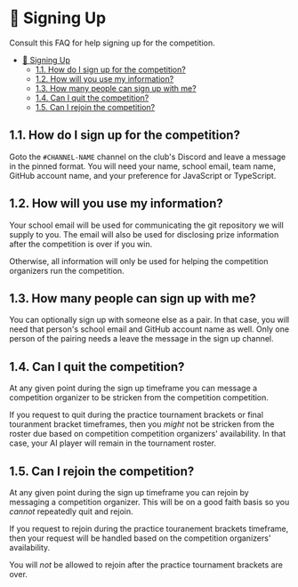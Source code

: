 # :pencil: Signing Up

Consult this FAQ for help signing up for the competition.

- [:pencil: Signing Up](#pencil-signing-up)
  - [1.1. How do I sign up for the competition?](#11-how-do-i-sign-up-for-the-competition)
  - [1.2. How will you use my information?](#12-how-will-you-use-my-information)
  - [1.3. How many people can sign up with me?](#13-how-many-people-can-sign-up-with-me)
  - [1.4. Can I quit the competition?](#14-can-i-quit-the-competition)
  - [1.5. Can I rejoin the competition?](#15-can-i-rejoin-the-competition)

## 1.1. How do I sign up for the competition?

Goto the `#CHANNEL-NAME` channel on the club's Discord and leave a message in the pinned format. You will need your name, school email, team name, GitHub account name, and your preference for JavaScript or TypeScript.

## 1.2. How will you use my information?

Your school email will be used for communicating the git repository we will supply to you. The email will also be used for disclosing prize information after the competition is over if you win.

Otherwise, all information will only be used for helping the competition organizers run the competition.

## 1.3. How many people can sign up with me?

You can optionally sign up with someone else as a pair. In that case, you will need that person's school email and GitHub account name as well. Only one person of the pairing needs a leave the message in the sign up channel.

## 1.4. Can I quit the competition?

At any given point during the sign up timeframe you can message a competition organizer to be stricken from the competition competition.

If you request to quit during the practice tournament brackets or final touranment bracket timeframes, then you _might_ not be stricken from the roster due based on competition competition organizers' availability. In that case, your AI player will remain in the tournament roster.

## 1.5. Can I rejoin the competition?

At any given point during the sign up timeframe you can rejoin by messaging a competition organizer. This will be on a good faith basis so you _cannot_ repeatedly quit and rejoin.

If you request to rejoin during the practice touranement brackets timeframe, then your request will be handled based on the competition organizers' availability.

You will _not_ be allowed to rejoin after the practice tournament brackets are over.
